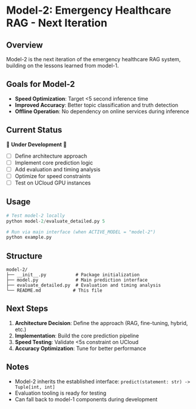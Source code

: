# Model-2: Emergency Healthcare RAG - Next Iteration

## Overview

Model-2 is the next iteration of the emergency healthcare RAG system, building on the lessons learned from model-1.

## Goals for Model-2

- **Speed Optimization**: Target <5 second inference time
- **Improved Accuracy**: Better topic classification and truth detection
- **Offline Operation**: No dependency on online services during inference

## Current Status

🚧 **Under Development** 🚧

- [ ] Define architecture approach
- [ ] Implement core prediction logic
- [ ] Add evaluation and timing analysis
- [ ] Optimize for speed constraints
- [ ] Test on UCloud GPU instances

## Usage

```python
# Test model-2 locally
python model-2/evaluate_detailed.py 5

# Run via main interface (when ACTIVE_MODEL = "model-2")
python example.py
```

## Structure

```
model-2/
├── __init__.py           # Package initialization
├── model.py              # Main prediction interface
├── evaluate_detailed.py  # Evaluation and timing analysis
└── README.md            # This file
```

## Next Steps

1. **Architecture Decision**: Define the approach (RAG, fine-tuning, hybrid, etc.)
2. **Implementation**: Build the core prediction pipeline
3. **Speed Testing**: Validate <5s constraint on UCloud
4. **Accuracy Optimization**: Tune for better performance

## Notes

- Model-2 inherits the established interface: `predict(statement: str) -> Tuple[int, int]`
- Evaluation tooling is ready for testing
- Can fall back to model-1 components during development